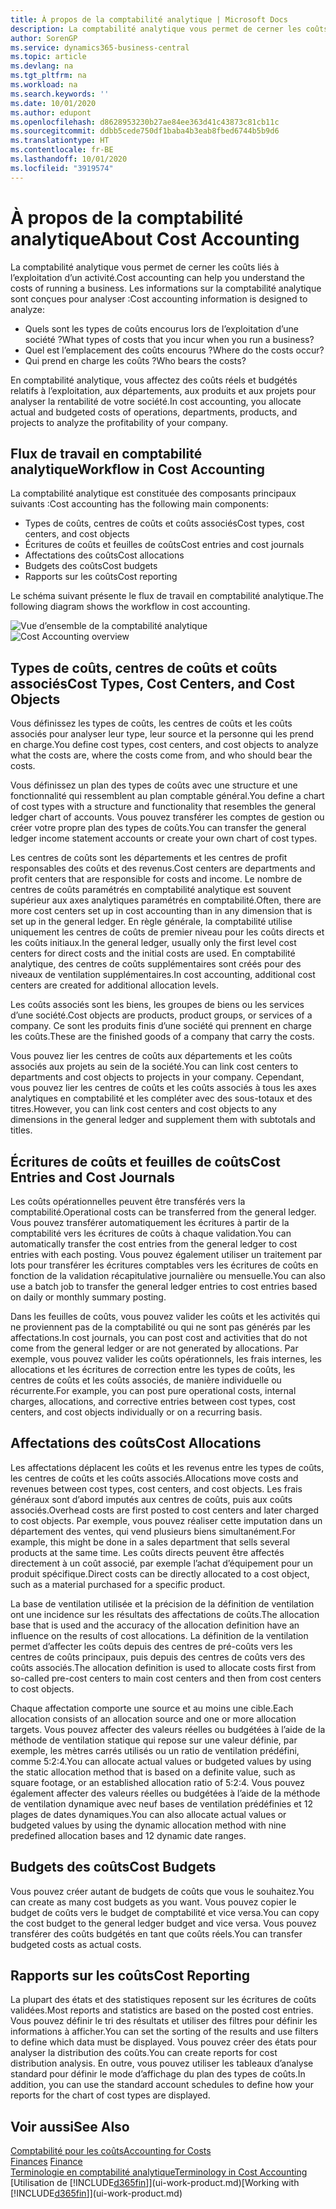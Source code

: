```yaml
---
title: À propos de la comptabilité analytique | Microsoft Docs
description: La comptabilité analytique vous permet de cerner les coûts liés à l’exploitation d’un activié.
author: SorenGP
ms.service: dynamics365-business-central
ms.topic: article
ms.devlang: na
ms.tgt_pltfrm: na
ms.workload: na
ms.search.keywords: ''
ms.date: 10/01/2020
ms.author: edupont
ms.openlocfilehash: d8628953230b27ae84ee363d41c43873c81cb11c
ms.sourcegitcommit: ddbb5cede750df1baba4b3eab8fbed6744b5b9d6
ms.translationtype: HT
ms.contentlocale: fr-BE
ms.lasthandoff: 10/01/2020
ms.locfileid: "3919574"
---
```

# <a name="about-cost-accounting"></a><span data-ttu-id="1d4f5-103">À propos de la comptabilité analytique</span><span class="sxs-lookup"><span data-stu-id="1d4f5-103">About Cost Accounting</span></span>
<span data-ttu-id="1d4f5-104">La comptabilité analytique vous permet de cerner les coûts liés à l’exploitation d’un activité.</span><span class="sxs-lookup"><span data-stu-id="1d4f5-104">Cost accounting can help you understand the costs of running a business.</span></span> <span data-ttu-id="1d4f5-105">Les informations sur la comptabilité analytique sont conçues pour analyser :</span><span class="sxs-lookup"><span data-stu-id="1d4f5-105">Cost accounting information is designed to analyze:</span></span>  

-   <span data-ttu-id="1d4f5-106">Quels sont les types de coûts encourus lors de l’exploitation d’une société ?</span><span class="sxs-lookup"><span data-stu-id="1d4f5-106">What types of costs that you incur when you run a business?</span></span>  
-   <span data-ttu-id="1d4f5-107">Quel est l’emplacement des coûts encourus ?</span><span class="sxs-lookup"><span data-stu-id="1d4f5-107">Where do the costs occur?</span></span>  
-   <span data-ttu-id="1d4f5-108">Qui prend en charge les coûts ?</span><span class="sxs-lookup"><span data-stu-id="1d4f5-108">Who bears the costs?</span></span>  

<span data-ttu-id="1d4f5-109">En comptabilité analytique, vous affectez des coûts réels et budgétés relatifs à l’exploitation, aux départements, aux produits et aux projets pour analyser la rentabilité de votre société.</span><span class="sxs-lookup"><span data-stu-id="1d4f5-109">In cost accounting, you allocate actual and budgeted costs of operations, departments, products, and projects to analyze the profitability of your company.</span></span>  

## <a name="workflow-in-cost-accounting"></a><span data-ttu-id="1d4f5-110">Flux de travail en comptabilité analytique</span><span class="sxs-lookup"><span data-stu-id="1d4f5-110">Workflow in Cost Accounting</span></span>  
<span data-ttu-id="1d4f5-111">La comptabilité analytique est constituée des composants principaux suivants :</span><span class="sxs-lookup"><span data-stu-id="1d4f5-111">Cost accounting has the following main components:</span></span>  

-   <span data-ttu-id="1d4f5-112">Types de coûts, centres de coûts et coûts associés</span><span class="sxs-lookup"><span data-stu-id="1d4f5-112">Cost types, cost centers, and cost objects</span></span>  
-   <span data-ttu-id="1d4f5-113">Écritures de coûts et feuilles de coûts</span><span class="sxs-lookup"><span data-stu-id="1d4f5-113">Cost entries and cost journals</span></span>  
-   <span data-ttu-id="1d4f5-114">Affectations des coûts</span><span class="sxs-lookup"><span data-stu-id="1d4f5-114">Cost allocations</span></span>  
-   <span data-ttu-id="1d4f5-115">Budgets des coûts</span><span class="sxs-lookup"><span data-stu-id="1d4f5-115">Cost budgets</span></span>
-   <span data-ttu-id="1d4f5-116">Rapports sur les coûts</span><span class="sxs-lookup"><span data-stu-id="1d4f5-116">Cost reporting</span></span>  

<span data-ttu-id="1d4f5-117">Le schéma suivant présente le flux de travail en comptabilité analytique.</span><span class="sxs-lookup"><span data-stu-id="1d4f5-117">The following diagram shows the workflow in cost accounting.</span></span>  

<span data-ttu-id="1d4f5-118">![Vue d’ensemble de la comptabilité analytique](media/costaccountingoverview.png "CostAccountingOverview")</span><span class="sxs-lookup"><span data-stu-id="1d4f5-118">![Cost Accounting overview](media/costaccountingoverview.png "CostAccountingOverview")</span></span>  

## <a name="cost-types-cost-centers-and-cost-objects"></a><span data-ttu-id="1d4f5-119">Types de coûts, centres de coûts et coûts associés</span><span class="sxs-lookup"><span data-stu-id="1d4f5-119">Cost Types, Cost Centers, and Cost Objects</span></span>  
<span data-ttu-id="1d4f5-120">Vous définissez les types de coûts, les centres de coûts et les coûts associés pour analyser leur type, leur source et la personne qui les prend en charge.</span><span class="sxs-lookup"><span data-stu-id="1d4f5-120">You define cost types, cost centers, and cost objects to analyze what the costs are, where the costs come from, and who should bear the costs.</span></span>  

<span data-ttu-id="1d4f5-121">Vous définissez un plan des types de coûts avec une structure et une fonctionnalité qui ressemblent au plan comptable général.</span><span class="sxs-lookup"><span data-stu-id="1d4f5-121">You define a chart of cost types with a structure and functionality that resembles the general ledger chart of accounts.</span></span> <span data-ttu-id="1d4f5-122">Vous pouvez transférer les comptes de gestion ou créer votre propre plan des types de coûts.</span><span class="sxs-lookup"><span data-stu-id="1d4f5-122">You can transfer the general ledger income statement accounts or create your own chart of cost types.</span></span>  

<span data-ttu-id="1d4f5-123">Les centres de coûts sont les départements et les centres de profit responsables des coûts et des revenus.</span><span class="sxs-lookup"><span data-stu-id="1d4f5-123">Cost centers are departments and profit centers that are responsible for costs and income.</span></span> <span data-ttu-id="1d4f5-124">Le nombre de centres de coûts paramétrés en comptabilité analytique est souvent supérieur aux axes analytiques paramétrés en comptabilité.</span><span class="sxs-lookup"><span data-stu-id="1d4f5-124">Often, there are more cost centers set up in cost accounting than in any dimension that is set up in the general ledger.</span></span> <span data-ttu-id="1d4f5-125">En règle générale, la comptabilité utilise uniquement les centres de coûts de premier niveau pour les coûts directs et les coûts initiaux.</span><span class="sxs-lookup"><span data-stu-id="1d4f5-125">In the general ledger, usually only the first level cost centers for direct costs and the initial costs are used.</span></span> <span data-ttu-id="1d4f5-126">En comptabilité analytique, des centres de coûts supplémentaires sont créés pour des niveaux de ventilation supplémentaires.</span><span class="sxs-lookup"><span data-stu-id="1d4f5-126">In cost accounting, additional cost centers are created for additional allocation levels.</span></span>  

<span data-ttu-id="1d4f5-127">Les coûts associés sont les biens, les groupes de biens ou les services d’une société.</span><span class="sxs-lookup"><span data-stu-id="1d4f5-127">Cost objects are products, product groups, or services of a company.</span></span> <span data-ttu-id="1d4f5-128">Ce sont les produits finis d’une société qui prennent en charge les coûts.</span><span class="sxs-lookup"><span data-stu-id="1d4f5-128">These are the finished goods of a company that carry the costs.</span></span>  

<span data-ttu-id="1d4f5-129">Vous pouvez lier les centres de coûts aux départements et les coûts associés aux projets au sein de la société.</span><span class="sxs-lookup"><span data-stu-id="1d4f5-129">You can link cost centers to departments and cost objects to projects in your company.</span></span> <span data-ttu-id="1d4f5-130">Cependant, vous pouvez lier les centres de coûts et les coûts associés à tous les axes analytiques en comptabilité et les compléter avec des sous-totaux et des titres.</span><span class="sxs-lookup"><span data-stu-id="1d4f5-130">However, you can link cost centers and cost objects to any dimensions in the general ledger and supplement them with subtotals and titles.</span></span>  

## <a name="cost-entries-and-cost-journals"></a><span data-ttu-id="1d4f5-131">Écritures de coûts et feuilles de coûts</span><span class="sxs-lookup"><span data-stu-id="1d4f5-131">Cost Entries and Cost Journals</span></span>  
<span data-ttu-id="1d4f5-132">Les coûts opérationnelles peuvent être transférés vers la comptabilité.</span><span class="sxs-lookup"><span data-stu-id="1d4f5-132">Operational costs can be transferred from the general ledger.</span></span> <span data-ttu-id="1d4f5-133">Vous pouvez transférer automatiquement les écritures à partir de la comptabilité vers les écritures de coûts à chaque validation.</span><span class="sxs-lookup"><span data-stu-id="1d4f5-133">You can automatically transfer the cost entries from the general ledger to cost entries with each posting.</span></span> <span data-ttu-id="1d4f5-134">Vous pouvez également utiliser un traitement par lots pour transférer les écritures comptables vers les écritures de coûts en fonction de la validation récapitulative journalière ou mensuelle.</span><span class="sxs-lookup"><span data-stu-id="1d4f5-134">You can also use a batch job to transfer the general ledger entries to cost entries based on daily or monthly summary posting.</span></span>  

<span data-ttu-id="1d4f5-135">Dans les feuilles de coûts, vous pouvez valider les coûts et les activités qui ne proviennent pas de la comptabilité ou qui ne sont pas générés par les affectations.</span><span class="sxs-lookup"><span data-stu-id="1d4f5-135">In cost journals, you can post cost and activities that do not come from the general ledger or are not generated by allocations.</span></span> <span data-ttu-id="1d4f5-136">Par exemple, vous pouvez valider les coûts opérationnels, les frais internes, les allocations et les écritures de correction entre les types de coûts, les centres de coûts et les coûts associés, de manière individuelle ou récurrente.</span><span class="sxs-lookup"><span data-stu-id="1d4f5-136">For example, you can post pure operational costs, internal charges, allocations, and corrective entries between cost types, cost centers, and cost objects individually or on a recurring basis.</span></span>  

## <a name="cost-allocations"></a><span data-ttu-id="1d4f5-137">Affectations des coûts</span><span class="sxs-lookup"><span data-stu-id="1d4f5-137">Cost Allocations</span></span>  
<span data-ttu-id="1d4f5-138">Les affectations déplacent les coûts et les revenus entre les types de coûts, les centres de coûts et les coûts associés.</span><span class="sxs-lookup"><span data-stu-id="1d4f5-138">Allocations move costs and revenues between cost types, cost centers, and cost objects.</span></span> <span data-ttu-id="1d4f5-139">Les frais généraux sont d’abord imputés aux centres de coûts, puis aux coûts associés.</span><span class="sxs-lookup"><span data-stu-id="1d4f5-139">Overhead costs are first posted to cost centers and later charged to cost objects.</span></span> <span data-ttu-id="1d4f5-140">Par exemple, vous pouvez réaliser cette imputation dans un département des ventes, qui vend plusieurs biens simultanément.</span><span class="sxs-lookup"><span data-stu-id="1d4f5-140">For example, this might be done in a sales department that sells several products at the same time.</span></span> <span data-ttu-id="1d4f5-141">Les coûts directs peuvent être affectés directement à un coût associé, par exemple l’achat d’équipement pour un produit spécifique.</span><span class="sxs-lookup"><span data-stu-id="1d4f5-141">Direct costs can be directly allocated to a cost object, such as a material purchased for a specific product.</span></span>  

<span data-ttu-id="1d4f5-142">La base de ventilation utilisée et la précision de la définition de ventilation ont une incidence sur les résultats des affectations de coûts.</span><span class="sxs-lookup"><span data-stu-id="1d4f5-142">The allocation base that is used and the accuracy of the allocation definition have an influence on the results of cost allocations.</span></span> <span data-ttu-id="1d4f5-143">La définition de la ventilation permet d’affecter les coûts depuis des centres de pré-coûts vers les centres de coûts principaux, puis depuis des centres de coûts vers des coûts associés.</span><span class="sxs-lookup"><span data-stu-id="1d4f5-143">The allocation definition is used to allocate costs first from so-called pre-cost centers to main cost centers and then from cost centers to cost objects.</span></span>  

<span data-ttu-id="1d4f5-144">Chaque affectation comporte une source et au moins une cible.</span><span class="sxs-lookup"><span data-stu-id="1d4f5-144">Each allocation consists of an allocation source and one or more allocation targets.</span></span> <span data-ttu-id="1d4f5-145">Vous pouvez affecter des valeurs réelles ou budgétées à l’aide de la méthode de ventilation statique qui repose sur une valeur définie, par exemple, les mètres carrés utilisés ou un ratio de ventilation prédéfini, comme 5:2:4.</span><span class="sxs-lookup"><span data-stu-id="1d4f5-145">You can allocate actual values or budgeted values by using the static allocation method that is based on a definite value, such as square footage, or an established allocation ratio of 5:2:4.</span></span> <span data-ttu-id="1d4f5-146">Vous pouvez également affecter des valeurs réelles ou budgétées à l’aide de la méthode de ventilation dynamique avec neuf bases de ventilation prédéfinies et 12 plages de dates dynamiques.</span><span class="sxs-lookup"><span data-stu-id="1d4f5-146">You can also allocate actual values or budgeted values by using the dynamic allocation method with nine predefined allocation bases and 12 dynamic date ranges.</span></span>  

## <a name="cost-budgets"></a><span data-ttu-id="1d4f5-147">Budgets des coûts</span><span class="sxs-lookup"><span data-stu-id="1d4f5-147">Cost Budgets</span></span>  
<span data-ttu-id="1d4f5-148">Vous pouvez créer autant de budgets de coûts que vous le souhaitez.</span><span class="sxs-lookup"><span data-stu-id="1d4f5-148">You can create as many cost budgets as you want.</span></span> <span data-ttu-id="1d4f5-149">Vous pouvez copier le budget de coûts vers le budget de comptabilité et vice versa.</span><span class="sxs-lookup"><span data-stu-id="1d4f5-149">You can copy the cost budget to the general ledger budget and vice versa.</span></span> <span data-ttu-id="1d4f5-150">Vous pouvez transférer des coûts budgétés en tant que coûts réels.</span><span class="sxs-lookup"><span data-stu-id="1d4f5-150">You can transfer budgeted costs as actual costs.</span></span>  

## <a name="cost-reporting"></a><span data-ttu-id="1d4f5-151">Rapports sur les coûts</span><span class="sxs-lookup"><span data-stu-id="1d4f5-151">Cost Reporting</span></span>  
<span data-ttu-id="1d4f5-152">La plupart des états et des statistiques reposent sur les écritures de coûts validées.</span><span class="sxs-lookup"><span data-stu-id="1d4f5-152">Most reports and statistics are based on the posted cost entries.</span></span> <span data-ttu-id="1d4f5-153">Vous pouvez définir le tri des résultats et utiliser des filtres pour définir les informations à afficher.</span><span class="sxs-lookup"><span data-stu-id="1d4f5-153">You can set the sorting of the results and use filters to define which data must be displayed.</span></span> <span data-ttu-id="1d4f5-154">Vous pouvez créer des états pour analyser la distribution des coûts.</span><span class="sxs-lookup"><span data-stu-id="1d4f5-154">You can create reports for cost distribution analysis.</span></span> <span data-ttu-id="1d4f5-155">En outre, vous pouvez utiliser les tableaux d’analyse standard pour définir le mode d’affichage du plan des types de coûts.</span><span class="sxs-lookup"><span data-stu-id="1d4f5-155">In addition, you can use the standard account schedules to define how your reports for the chart of cost types are displayed.</span></span>  

## <a name="see-also"></a><span data-ttu-id="1d4f5-156">Voir aussi</span><span class="sxs-lookup"><span data-stu-id="1d4f5-156">See Also</span></span>  
 [<span data-ttu-id="1d4f5-157">Comptabilité pour les coûts</span><span class="sxs-lookup"><span data-stu-id="1d4f5-157">Accounting for Costs</span></span>](finance-manage-cost-accounting.md)  
 <span data-ttu-id="1d4f5-158">[Finances](finance.md) </span><span class="sxs-lookup"><span data-stu-id="1d4f5-158">[Finance](finance.md) </span></span>  
 [<span data-ttu-id="1d4f5-159">Terminologie en comptabilité analytique</span><span class="sxs-lookup"><span data-stu-id="1d4f5-159">Terminology in Cost Accounting</span></span>](finance-terminology-in-cost-accounting.md)  
 <span data-ttu-id="1d4f5-160">[Utilisation de [!INCLUDE[d365fin](includes/d365fin_md.md)]](ui-work-product.md)</span><span class="sxs-lookup"><span data-stu-id="1d4f5-160">[Working with [!INCLUDE[d365fin](includes/d365fin_md.md)]](ui-work-product.md)</span></span>

